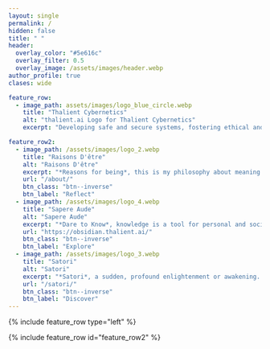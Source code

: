 ```yaml
---
layout: single
permalink: /
hidden: false
title: " "
header:
  overlay_color: "#5e616c"
  overlay_filter: 0.5
  overlay_image: /assets/images/header.webp
author_profile: true
clases: wide

feature_row:
  - image_path: assets/images/logo_blue_circle.webp
    title: "Thalient Cybernetics"
    alt: "thalient.ai Logo for Thalient Cybernetics"
    excerpt: "Developing safe and secure systems, fostering ethical and trustworthy technology, and maturing [thalient cybernetics](/thalient-cybernetics/) for a brighter tomorrow."

feature_row2:
  - image_path: /assets/images/logo_2.webp
    title: "Raisons D'être"
    alt: "Raisons D'être"
    excerpt: "*Reasons for being*, this is my philosophy about meaning and purpose. *Memento more* is to remember that time is a limited resource."
    url: "/about/"
    btn_class: "btn--inverse"
    btn_label: "Reflect"
  - image_path: /assets/images/logo_4.webp
    title: "Sapere Aude"
    alt: "Sapere Aude"
    excerpt: "*Dare to Know*, knowledge is a tool for personal and societal empowerment. Sapere Aude is my personal knowlege base powered by Obsidian, a digital garden."
    url: "https://obsidian.thalient.ai/"
    btn_class: "btn--inverse"
    btn_label: "Explore"
  - image_path: /assets/images/logo_3.webp
    title: "Satori"
    alt: "Satori"
    excerpt: "*Satori*, a sudden, profound enlightenment or awakening. Satori is a colletion of my moments of insight and lasting realizations."
    url: "/satori/"
    btn_class: "btn--inverse"
    btn_label: "Discover"
---
```


{% include feature_row type="left" %}

{% include feature_row id="feature_row2" %}
